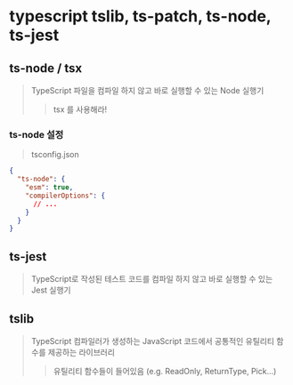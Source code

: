 # typescript tslib, ts-patch, ts-node, ts-jest

## ts-node / tsx

> TypeScript 파일을 컴파일 하지 않고 바로 실행할 수 있는 Node 실행기
>
> > tsx 를 사용해라!

### ts-node 설정

> tsconfig.json

```json
{
  "ts-node": {
    "esm": true,
    "compilerOptions": {
      // ...
    }
  }
}
```

## ts-jest

> TypeScript로 작성된 테스트 코드를 컴파일 하지 않고 바로 실행할 수 있는 Jest 실행기

## tslib

> TypeScript 컴파일러가 생성하는 JavaScript 코드에서 공통적인 유틸리티 함수를 제공하는 라이브러리
>
> > 유틸리티 함수들이 들어있음 (e.g. ReadOnly, ReturnType, Pick...)
